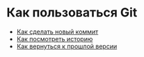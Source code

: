 # Как пользоваться Git
- [Как сделать новый коммит](./commmit_help.md)
- [Как посмотреть историю](./log_help.md)
- [Как вернуться к прошлой версии](./reset_help.md)
